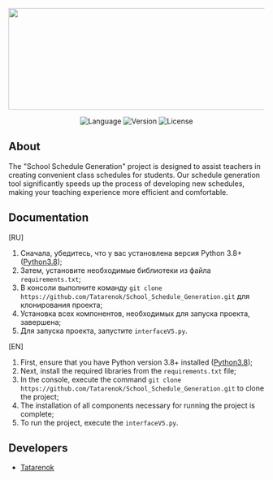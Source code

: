 <p align="center">
      <img src="https://i.ibb.co/cNhLhyq/logo3.png" width="600" height="200">
</p>

<p align="center">
   <img src="https://img.shields.io/badge/Language-Python3.8-purple" alt="Language">
   <img src="https://img.shields.io/badge/Language-KivyMD-blue" alt="Version">
   <img src="https://img.shields.io/badge/License-NONE-Lime" alt="License">
</p>

## About

The "School Schedule Generation" project is designed to assist teachers in creating convenient class schedules for students. Our schedule generation tool significantly speeds up the process of developing new schedules, making your teaching experience more efficient and comfortable.

## Documentation
[RU]
1. Сначала, убедитесь, что у вас установлена версия Python 3.8+ ([Python3.8](https://www.python.org/downloads/release/python-380/));
3. Затем, установите необходимые библиотеки из файла `requirements.txt`;
4. В консоли выполните команду `git clone https://github.com/Tatarenok/School_Schedule_Generation.git` для клонирования проекта;
5. Установка всех компонентов, необходимых для запуска проекта, завершена;
6. Для запуска проекта, запустите `interfaceV5.py`.

[EN]
1. First, ensure that you have Python version 3.8+ installed ([Python3.8](https://www.python.org/downloads/release/python-380/));
2. Next, install the required libraries from the `requirements.txt` file;
3. In the console, execute the command `git clone https://github.com/Tatarenok/School_Schedule_Generation.git` to clone the project;
4. The installation of all components necessary for running the project is complete;
5. To run the project, execute the `interfaceV5.py`.

## Developers

- [Tatarenok](https://github.com/Tatarenok)

